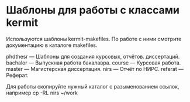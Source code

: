 # Шаблоны для работы с классами kermit #

Используются шаблоны kermit-makefiles. По работе с ними смотрите
документацию в каталоге makefiles.

phdthesr — Шаблоны для создания курсовых, отчётов. диссертаций.
    bachalor — Выпускная работа бакалавра.
    course — Курсовая работа.
    master — Магистерская диссертация.
    nirs — Отчёт по НИРС.
    referat — Реферат.

Для работы скопируйте нужный каталог с разыменованием ссылок,
например
cp -RL nirs ~/work


